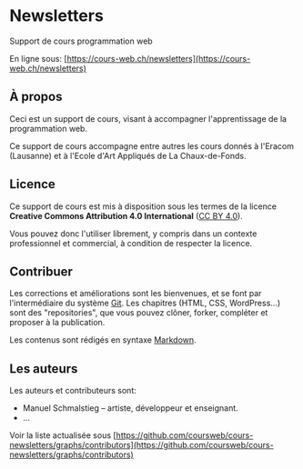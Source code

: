 # Newsletters

Support de cours programmation web

En ligne sous: [https://cours-web.ch/newsletters](https://cours-web.ch/newsletters)

## À propos

Ceci est un support de cours, visant à accompagner l'apprentissage de la programmation web.

Ce support de cours accompagne entre autres les cours donnés à l'Eracom (Lausanne) et à l'Ecole d'Art Appliqués de La Chaux-de-Fonds.

## Licence

Ce support de cours est mis à disposition sous les termes de la licence **Creative Commons Attribution 4.0 International** ([CC BY 4.0](https://creativecommons.org/licenses/by/4.0/deed.fr)).

Vous pouvez donc l'utiliser librement, y compris dans un contexte professionnel et commercial, à condition de respecter la licence.

## Contribuer

Les corrections et améliorations sont les bienvenues, et se font par l'intermédiaire du système [Git](http://cours-web.ch/git/). Les chapitres (HTML, CSS, WordPress...) sont des "repositories", que vous pouvez clôner, forker, compléter et proposer à la publication.

Les contenus sont rédigés en syntaxe [Markdown](http://cours-web.ch/divers/markdown/).

## Les auteurs

Les auteurs et contributeurs sont:

* Manuel Schmalstieg – artiste, développeur et enseignant.
* ...

Voir la liste actualisée sous [https://github.com/coursweb/cours-newsletters/graphs/contributors](https://github.com/coursweb/cours-newsletters/graphs/contributors)
